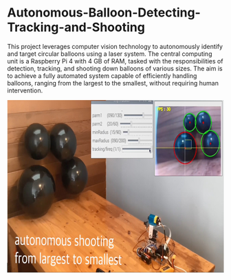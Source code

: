 # Autonomous-Balloon-Detecting-Tracking-and-Shooting
This project leverages computer vision technology to autonomously identify and target circular balloons using a laser system. The central computing unit is a Raspberry Pi 4 with 4 GB of RAM, tasked with the responsibilities of detection, tracking, and shooting down balloons of various sizes. The aim is to achieve a fully automated system capable of efficiently handling balloons, ranging from the largest to the smallest, without requiring human intervention.

<img src="/BalloonTitle.jpg" alt="prototype" height="400">
